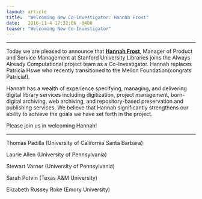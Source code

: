 ```yaml
---
layout: article
title:  "Welcoming New Co-Investigator: Hannah Frost"
date:   2016-11-4 17:32:06 -0400
teaser: "Welcoming New Co-Investigator"
---
```

---
Today we are pleased to announce that [**Hannah Frost**](https://profiles.stanford.edu/hannah-frost), Manager of Product and Service Management at Stanford University Libraries joins the Always Already Computational project team as a Co-Investigator. Hannah replaces Patricia Hswe who recently transitioned to the Mellon Foundation(congrats Patricia!). 

Hannah has a wealth of experience specifying, managing, and delivering digital library services including digitization, project management, born-digital archiving, web archiving, and repository-based preservation and publishing services. We believe that Hannah significantly strengthens our ability to achieve the goals we have set forth in the project. 

Please join us in welcoming Hannah!

---
Thomas Padilla (University of California Santa Barbara)

Laurie Allen (University of Pennsylvania)

Stewart Varner (University of Pennsylvania)

Sarah Potvin (Texas A&M University)

Elizabeth Russey Roke (Emory University)
